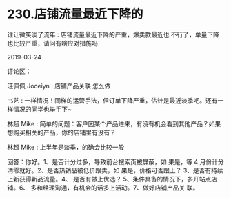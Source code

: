 # 230.店铺流量最近下降的

谁让微笑淡了流年 : 店铺流量最近下降的严重，爆卖款最近也 不行了，单量下降也比较严重，请问有啥应对措施吗

2019-03-24

评论区：

汪佩佩 Joceiyn : 店铺产品关联 怎么做

书艺 : 一样情况！同样的运营手法，但订单下降严重，估计是最近淡季吧。还有一样情况的同学也举手下~

林超 Mike : 简单的问题：客户因某个产品进来，有没有机会看到其他产品？如果想购买相关的产品，你的店铺里有没有？

林超 Mike : 上半年是淡季，的确会比较一般

回答：你好。1、是否计分过多，导致前台搜索页被屏蔽，如 果是，等 4 月份计分清零就好。2、是否热销品被低价跟卖，如 果是，价格可否跟上？ 3、是否有持续上新获得新品流量。4、 是否有做上优选？ 5、条件具备的情况下，多开站点店铺。6、 多和经理沟通，有机会的话多上活动。7、做好店铺产品关 联。